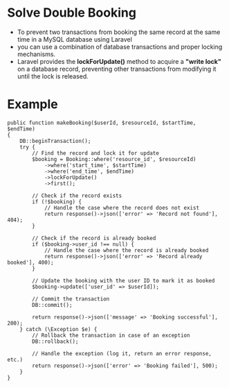 # Solve Double Booking 
- To prevent two transactions from booking the same record at the same time in a MySQL database using Laravel
- you can use a combination of database transactions and proper locking mechanisms.
- Laravel provides the **lockForUpdate()** method to acquire a **"write lock"** on a database record, preventing other transactions from modifying it until the lock is released.

# Example

    public function makeBooking($userId, $resourceId, $startTime, $endTime)
    {
        DB::beginTransaction();
        try {
            // Find the record and lock it for update
            $booking = Booking::where('resource_id', $resourceId)
                ->where('start_time', $startTime)
                ->where('end_time', $endTime)
                ->lockForUpdate()
                ->first();
    
            // Check if the record exists
            if (!$booking) {
                // Handle the case where the record does not exist
                return response()->json(['error' => 'Record not found'], 404);
            }
    
            // Check if the record is already booked
            if ($booking->user_id !== null) {
                // Handle the case where the record is already booked
                return response()->json(['error' => 'Record already booked'], 400);
            }
    
            // Update the booking with the user ID to mark it as booked
            $booking->update(['user_id' => $userId]);
    
            // Commit the transaction
            DB::commit();
    
            return response()->json(['message' => 'Booking successful'], 200);
        } catch (\Exception $e) {
            // Rollback the transaction in case of an exception
            DB::rollback();
    
            // Handle the exception (log it, return an error response, etc.)
            return response()->json(['error' => 'Booking failed'], 500);
        }
    }

